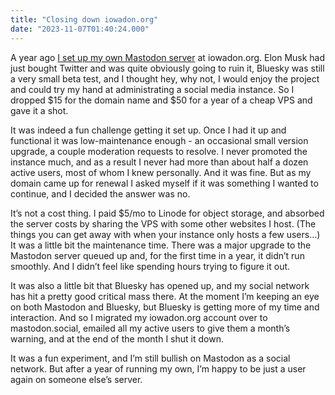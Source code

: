 ```yaml
---
title: "Closing down iowadon.org"
date: "2023-11-07T01:40:24.000"
---
```


A year ago [I set up my own Mastodon server](https://chrishubbs.com/2022/11/10/setting-up-a-mastodon-instance-on-linode/) at iowadon.org. Elon Musk had just bought Twitter and was quite obviously going to ruin it, Bluesky was still a very small beta test, and I thought hey, why not, I would enjoy the project and could try my hand at administrating a social media instance. So I dropped $15 for the domain name and $50 for a year of a cheap VPS and gave it a shot.

It was indeed a fun challenge getting it set up. Once I had it up and functional it was low-maintenance enough - an occasional small version upgrade, a couple moderation requests to resolve. I never promoted the instance much, and as a result I never had more than about half a dozen active users, most of whom I knew personally. And it was fine. But as my domain came up for renewal I asked myself if it was something I wanted to continue, and I decided the answer was no.

It’s not a cost thing. I paid $5/mo to Linode for object storage, and absorbed the server costs by sharing the VPS with some other websites I host. (The things you can get away with when your instance only hosts a few users…) It was a little bit the maintenance time. There was a major upgrade to the Mastodon server queued up and, for the first time in a year, it didn’t run smoothly. And I didn’t feel like spending hours trying to figure it out.

It was also a little bit that Bluesky has opened up, and my social network has hit a pretty good critical mass there. At the moment I’m keeping an eye on both Mastodon and Bluesky, but Bluesky is getting more of my time and interaction. And so I migrated my iowadon.org account over to mastodon.social, emailed all my active users to give them a month’s warning, and at the end of the month I shut it down.

It was a fun experiment, and I’m still bullish on Mastodon as a social network. But after a year of running my own, I’m happy to be just a user again on someone else’s server.
